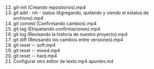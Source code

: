 12. git-init (Creando repositorios).mp4
13. git add - rm - status (Agregando, quitando y viendo el estatus de archivos).mp4
14. git commit (Confirmando cambios).mp4
15. git tag (Etiquetando confirmaciones).mp4
16. git log (Revisando la historia de nuestro proyecto).mp4
17. git diff (Revisando los cambios entre versiones).mp4
18. git reset -- soft.mp4
19. git reset -- mixed.mp4
20. git reset -- hard.mp4
21. Configurar otro editor de texto.mp4
apuntes.md
